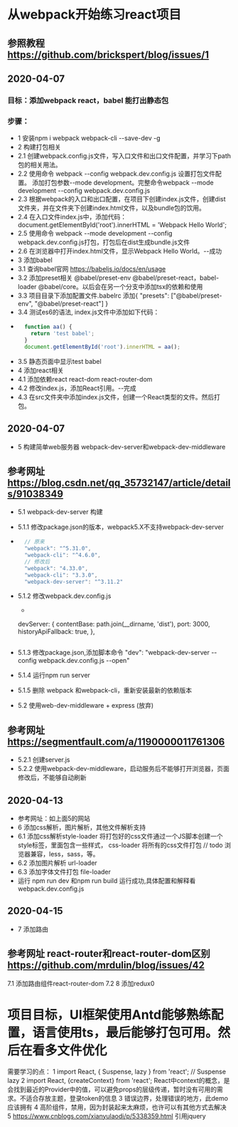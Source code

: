 # 从webpack开始练习react项目
## 参照教程 https://github.com/brickspert/blog/issues/1
## 2020-04-07
 ### 目标：添加webpack react，babel 能打出静态包
 ### 步骤：
* 1 安装npm i webpack webpack-cli --save-dev -g
* 2 构建打包相关
* 2.1 创建webpack.config.js文件，写入口文件和出口文件配置，并学习下path包的相关用法。
* 2.2 使用命令 webpack --config webpack.dev.config.js 设置打包文件配置。 添加打包参数--mode development。完整命令webpack --mode development --config webpack.dev.config.js
* 2.3 根据webpack的入口和出口配置，在项目下创建index.js文件，创建dist文件夹，并在文件夹下创建index.html文件，以及bundle包的饮用。
* 2.4 在入口文件index.js中，添加代码：document.getElementById('root').innerHTML = 'Webpack Hello World';
* 2.5 使用命令 webpack --mode development --config webpack.dev.config.js打包，打包后在dist生成bundle.js文件
* 2.6 在浏览器中打开index.html文件，显示Webpack Hello World。--成功
* 3 添加babel
* 3.1 查询babel官网 https://babeljs.io/docs/en/usage
* 3.2 添加preset相关 @babel/preset-env @babel/preset-react，babel-loader @babel/core。以后会在另一个分支中添加tsx的依赖和使用
* 3.3 项目目录下添加配置文件.babelrc 添加{ "presets": ["@babel/preset-env", "@babel/preset-react"] }
* 3.4 测试es6的语法, index.js文件中添加如下代码：
* ```javascript
    function aa() {
      return 'test babel';
    }
    document.getElementById('root').innerHTML = aa();
  ```
* 3.5 静态页面中显示test babel
* 4 添加react相关
* 4.1 添加依赖react react-dom react-router-dom
* 4.2 修改index.js，添加React引用。--完成
* 4.3 在src文件夹中添加index.js文件，创建一个React类型的文件。然后打包。
## 2020-04-07
* 5 构建简单web服务器 webpack-dev-server和webpack-dev-middleware
## 参考网址 https://blog.csdn.net/qq_35732147/article/details/91038349
* 5.1 webpack-dev-server 构建
* 5.1.1 修改package.json的版本，webpack5.X不支持webpack-dev-server
* ```javascript
    // 原来
    "webpack": "^5.31.0",
    "webpack-cli": "^4.6.0",
    // 修改后
    "webpack": "4.33.0",
    "webpack-cli": "3.3.0",
    "webpack-dev-server": "^3.11.2"
  ```
* 5.1.2 修改webpack.dev.config.js
  * ```javascript
  devServer: {
    contentBase: path.join(__dirname, 'dist'),
    port: 3000,
    historyApiFallback: true,
  },
  ```
* 5.1.3 修改package.json,添加脚本命令 "dev": "webpack-dev-server --config webpack.dev.config.js --open"
* 5.1.4 运行npm run server
* 5.1.5 删除 webpack 和webpack-cli，重新安装最新的依赖版本

* 5.2 使用web-dev-middleware + express (放弃)
## 参考网址 https://segmentfault.com/a/1190000011761306
* 5.2.1 创建server.js
* 5.2.2 使用webpack-dev-middleware，启动服务后不能够打开浏览器，页面修改后，不能够自动刷新
## 2020-04-13
* 参考网址：如上面5的网站
* 6 添加css解析，图片解析，其他文件解析支持
* 6.1 添加css解析style-loader 将打包好的css文件通过一个JS脚本创建一个style标签，里面包含一些样式， css-loader 将所有的css文件打包 // todo 浏览器兼容，less，sass，等。
* 6.2 添加图片解析 url-loader
* 6.3 添加字体文件打包 file-loader
* 运行 npm run dev 和npm run build 运行成功,具体配置和解释看webpack.dev.config.js
## 2020-04-15
* 7 添加路由
## 参考网址 react-router和react-router-dom区别 https://github.com/mrdulin/blog/issues/42
7.1 添加路由组件react-router-dom
7.2
8 添加redux0



#  项目目标，UI框架使用Antd能够熟练配置，语言使用ts，最后能够打包可用。然后在看多文件优化


需要学习的点：
  1 import React, { Suspense, lazy } from 'react'; // Suspense lazy
  2 import React, {createContext} from 'react';
    React中context的概念，是会找到最近的Provider中的值，可以避免props的层级传递，暂时没有可用的需求。不适合存放主题，登录token的信息
  3 错误边界，处理错误的地方，此demo应该拥有
  4 高阶组件，禁用，因为封装起来太麻烦，也许可以有其他方式去解决
  5 https://www.cnblogs.com/xianyulaodi/p/5338359.html 引用jquery


















